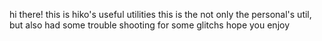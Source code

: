 hi there! this is hiko's useful utilities
this is the not only the personal's util, but also had some trouble shooting for some glitchs
hope you enjoy

